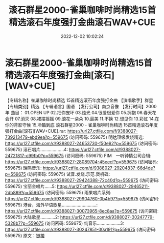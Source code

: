 ﻿---
title: 滚石群星2000-雀巢咖啡时尚精选15首精选滚石年度强打金曲滚石WAV+CUE
date: 2022-12-02 10:02:24
categories: WAV车载音乐、镜像
tags: 华语中文
---
# 滚石群星2000-雀巢咖啡时尚精选15首精选滚石年度强打金曲[滚石][WAV+CUE]

【专辑名称】雀巢咖啡时尚精选 15首精选滚石年度强打金曲
【演唱歌手】群星
【专辑类别】精选
【专辑语言】国语
【发行公司】南京音像
【发行时间】2000年
曲目：
01.OPEN UP
02.把你宠坏
03.烛光
04.很爱很爱你
05.拥抱
06.春天花会开
07.消灭
08.裙摆摇摇
09.浪花一朵朵
10.最美
11.不换
12.想见你
13.彩虹
14.在你的背影守候
15.冷酷到底
滚石群星2000 - 雀巢咖啡时尚精选 15首精选滚石年度强打金曲[滚石][WAV+CUE].rar: https://url27.ctfile.com/f/9388027-739213479-ebd9ea?p=559675
(访问密码: 559675)
明达顶级发烧精选: https://url27.ctfile.com/d/9388027-24653730-f50e92?p=559675
(访问密码: 559675)
滚石唱片...................4: https://url27.ctfile.com/d/9388027-24721817-c99fb0?p=559675
(访问密码: 559675)
FIM　一听钟情公司合辑: https://url27.ctfile.com/d/9388027-28089704-45eecf?p=559675
(访问密码: 559675)
瑞鸣音乐: https://url27.ctfile.com/d/9388027-29204837-66d4de?p=559675
(访问密码: 559675)
试音.发烧.示范.煲机碟: https://url27.ctfile.com/d/9388027-29424388-72c40d?p=559675
(访问密码: 559675)
宝丽金唱片......5: https://url27.ctfile.com/d/9388027-29465211-2db889?p=559675
(访问密码: 559675)
雨果唱片系列: https://url27.ctfile.com/d/9388027-29904760-0b4b97?p=559675
(访问密码: 559675)
港台，海外华语歌星............................: https://url27.ctfile.com/d/9388027-30073965-8ec8aa?p=559675
(访问密码: 559675)
大陆歌星............2: https://url27.ctfile.com/d/9388027-30247779-5328b7?p=559675
(访问密码: 559675)
纯音乐...................3: https://url27.ctfile.com/d/9388027-30247851-00a191?p=559675
(访问密码: 559675)
原文：[链接](https://blog.sina.com.cn/s/blog_1647c7e76010310ea.html)